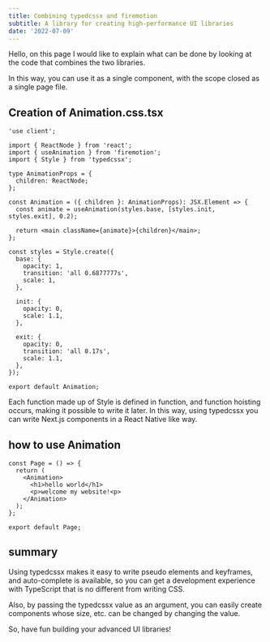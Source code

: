 ```yaml
---
title: Combining typedcssx and firemotion
subtitle: A library for creating high-performance UI libraries
date: '2022-07-09'
---
```


Hello, on this page I would like to explain what can be done by looking at the code that combines the two libraries.

In this way, you can use it as a single component, with the scope closed as a single page file.

## Creation of Animation.css.tsx

```tsx title="Animation.css.tsx"
'use client';

import { ReactNode } from 'react';
import { useAnimation } from 'firemotion';
import { Style } from 'typedcssx';

type AnimationProps = {
  children: ReactNode;
};

const Animation = ({ children }: AnimationProps): JSX.Element => {
  const animate = useAnimation(styles.base, [styles.init, styles.exit], 0.2);

  return <main className={animate}>{children}</main>;
};

const styles = Style.create({
  base: {
    opacity: 1,
    transition: 'all 0.6877777s',
    scale: 1,
  },

  init: {
    opacity: 0,
    scale: 1.1,
  },

  exit: {
    opacity: 0,
    transition: 'all 0.17s',
    scale: 1.1,
  },
});

export default Animation;
```

Each function made up of Style is defined in function, and function hoisting occurs, making it possible to write it later.
In this way, using typedcssx you can write Next.js components in a React Native like way.

## how to use Animation

```tsx
const Page = () => {
  return (
    <Animation>
      <h1>hello world</h1>
      <p>welcome my website!<p>
    </Animation>
  );
};

export default Page;
```

## summary

Using typedcssx makes it easy to write pseudo elements and keyframes, and auto-complete is available, so you can get a development experience with TypeScript that is no different from writing CSS.

Also, by passing the typedcssx value as an argument, you can easily create components whose size, etc. can be changed by changing the value.

So, have fun building your advanced UI libraries!

